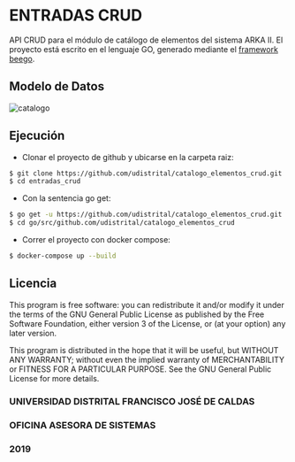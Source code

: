 # ENTRADAS CRUD

API CRUD para el módulo de catálogo de elementos del sistema ARKA II. El proyecto está escrito en el lenguaje GO, generado mediante el [framework beego](https://beego.me/).

## Modelo de Datos
![catalogo](https://user-images.githubusercontent.com/23342808/64881213-cb9e7300-d61f-11e9-8f34-4de63234adcf.png)

## Ejecución 

- Clonar el proyecto de github y ubicarse en la carpeta raiz:
```sh
$ git clone https://github.com/udistrital/catalogo_elementos_crud.git
$ cd entradas_crud
```

- Con la sentencia go get:
```sh
$ go get -u https://github.com/udistrital/catalogo_elementos_crud.git
$ cd go/src/github.com/udistrital/catalogo_elementos_crud
```

- Correr el proyecto con docker compose:
```sh
$ docker-compose up --build
```


## Licencia 
This program is free software: you can redistribute it and/or modify it under the terms of the GNU General Public License as published by the Free Software Foundation, either version 3 of the License, or (at your option) any later version.

This program is distributed in the hope that it will be useful, but WITHOUT ANY WARRANTY; without even the implied warranty of MERCHANTABILITY or FITNESS FOR A PARTICULAR PURPOSE. See the GNU General Public License for more details.

### UNIVERSIDAD DISTRITAL FRANCISCO JOSÉ DE CALDAS
### OFICINA ASESORA DE SISTEMAS
### 2019
